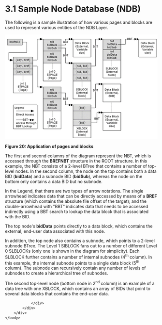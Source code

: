 <html dir="LTR" xmlns:mshelp="http://msdn.microsoft.com/mshelp" xmlns:ddue="http://ddue.schemas.microsoft.com/authoring/2003/5" xmlns:xlink="http://www.w3.org/1999/xlink" xmlns:tool="http://www.microsoft.com/tooltip">
    <head>
        <meta http-equiv="Content-Type" content="text/html; CHARSET=utf-8"></meta>
        <meta name="save" content="history"></meta>
        <title>3.1 Sample Node Database (NDB)</title>
        <xml>
            <mshelp:toctitle title="3.1 Sample Node Database (NDB)"></mshelp:toctitle>
            <mshelp:rltitle title="[MS-PST]: Sample Node Database (NDB)"></mshelp:rltitle>
            <mshelp:keyword index="A" term="903241a7-8e4d-4ff6-93e4-78a3d74bd8dc"></mshelp:keyword>
            <mshelp:attr name="DCSext.ContentType" value="open specification"></mshelp:attr>
            <mshelp:attr name="AssetID" value="903241a7-8e4d-4ff6-93e4-78a3d74bd8dc"></mshelp:attr>
            <mshelp:attr name="TopicType" value="kbRef"></mshelp:attr>
            <mshelp:attr name="DCSext.Title" value="[MS-PST]: Sample Node Database (NDB)" />
        </xml>
    </head>
    <body>
        <div id="header">
            <h1 class="heading">3.1 Sample Node Database (NDB)</h1>
        </div>
        <div id="mainSection">
            <div id="mainBody">
                <div id="allHistory" class="saveHistory"></div>
                <div id="sectionSection0" class="section" name="collapseableSection">
                    

<p>The following is a sample illustration of how various pages
and blocks are used to represent various entities of the NDB Layer.</p>

<p><img id="MS-PST_pict8513832f-7310-4e9f-9a38-61bea5c2791e.png" src="MS-PST_files/image020.png" alt="Application of pages and blocks" title="Application of pages and blocks"></p>

<p><b>Figure 20: Application of pages and blocks</b></p>

<p>The first and second columns of the diagram represent the
NBT, which is accessed through the <b>BREFNBT</b> structure in the ROOT
structure. In this example, the NBT consists of a 2-level BTree that contains a
number of top-level nodes. In the second column, the node on the top contains
both a data BID (<b>bidData</b>) and a subnode BID (<b>bidSub</b>), whereas the
node on the bottom only contains a data BID but no subnode.</p>

<p>In the Legend, that there are two types of arrow notations.
The single arrowhead indicates data that can be directly accessed by means of a
<b>BREF</b> structure (which contains the absolute file offset of the target);
and the double-arrowhead with &quot;BBT&quot; indicates data that needs to be
accessed indirectly using a BBT search to lookup the data block that is
associated with the BID.</p>

<p>The top node's <b>bidData</b> points directly to a data
block, which contains the external, end-user data associated with this node. </p>

<p>In addition, the top node also contains a subnode, which
points to a 2-level subnode BTree. The Level 1 SIBLOCK fans out to a number of
different Level 0 SLBLOCKs (only one is shown in the diagram for simplicity).
Each SLBLOCK further contains a number of internal subnodes (4<sup>th</sup>
column). In this example, the internal subnode points to a single data block (5<sup>th</sup>
column). The subnode can recursively contain any number of levels of subnodes
to create a hierarchical tree of subnodes.</p>

<p>The second top-level node (bottom node in 2<sup>nd</sup>
column) is an example of a data tree with one XBLOCK, which contains an array
of BIDs that point to several data blocks that contains the end-user data.</p>


                </div>
            </div>
        </div>
    </body>
</html>
